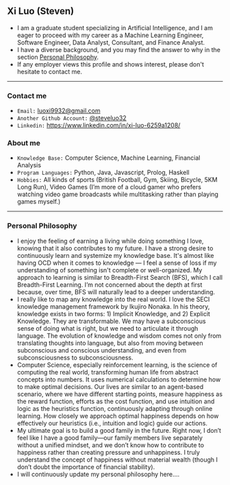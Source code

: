 ## Xi Luo (Steven) 
- I am a graduate student specializing in Artificial Intelligence, and I am eager to proceed with my career as a Machine Learning Engineer, Software Engineer, Data Analyst, Consultant, and Finance Analyst.
- I have a diverse background, and you may find the answer to why in the section [Personal Philosophy](#personal-philosophy).
- If any employer views this profile and shows interest, please don't hesitate to contact me.

---
### Contact me
- `Email:` luoxi9932@gmail.com
- `Another Github Account:` [@steveluo32](https://github.com/steveluo32)  
- `Linkedin:` https://www.linkedin.com/in/xi-luo-6259a1208/

### About me
- `Knowledge Base:` Computer Science, Machine Learning, Financial Analysis
- `Program Languages:` Python, Java, Javascript, Prolog, Haskell
- `Hobbies:` All kinds of sports (British Football, Gym, Skiing, Bicycle, 5KM Long Run), Video Games (I’m more of a cloud gamer who prefers watching video game broadcasts while multitasking rather than playing games myself.)

----
### Personal Philosophy

- I enjoy the feeling of earning a living while doing something I love, knowing that it also contributes to my future. I have a strong desire to continuously learn and systemize my knowledge base. 
It's almost like having OCD when it comes to knowledge — I feel a sense of loss if my understanding of something isn't complete or well-organized. My approach to learning is similar to Breadth-First Search (BFS), which I call Breadth-First Learning. I’m not concerned about the depth at first because, over time, BFS will naturally lead to a deeper understanding. 
- I really like to map any knowledge into the real world. I love the SECI knowledge management framework by Ikujiro Nonaka. In his theory, knowledge exists in two forms: 1) Implicit Knowledge, and 2) Explicit Knowledge. They are transformable. We may have a subconscious sense of doing what is right, but we need to articulate it through language.
The evolution of knowledge and wisdom comes not only from translating thoughts into language, but also from moving between subconscious and conscious understanding, and even from subconsciousness to subconsciousness.
- Computer Science, especially reinforcement learning, is the science of computing the real world, transforming human life from abstract concepts into numbers. It uses numerical calculations to determine how to make optimal decisions.
Our lives are similar to an agent-based scenario, where we have different starting points, measure happiness as the reward function, efforts as the cost function, and use intuition and logic as the heuristics function, continuously adapting through online learning.
How closely we approach optimal happiness depends on how effectively our heuristics (i.e., intuition and logic) guide our actions.
- My ultimate goal is to build a good family in the future. Right now, I don’t feel like I have a good family—our family members live separately without a unified mindset, and we don’t know how to contribute to happiness rather than creating pressure and unhappiness. I truly understand the concept of happiness without material wealth (though I don’t doubt the importance of financial stability).
- I will continuously update my personal philosophy here....
